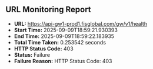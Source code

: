 ## URL Monitoring Report

- **URL:** https://api-gw1-prod1.fisglobal.com/gw/v1/health
- **Start Time:** 2025-09-09T18:59:21.930393
- **End Time:** 2025-09-09T18:59:22.183935
- **Total Time Taken:** 0.253542 seconds
- **HTTP Status Code:** 403
- **Status:** Failure
- **Failure Reason:** HTTP Status Code: 403
